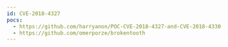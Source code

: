 ```yaml
---
id: CVE-2018-4327
pocs:
  - https://github.com/harryanon/POC-CVE-2018-4327-and-CVE-2018-4330
  - https://github.com/omerporze/brokentooth
---
```


